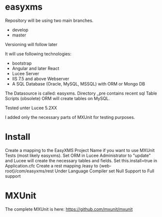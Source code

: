 # easyxms
Repository will be using two main branches.

- develop
- master

Versioning will follow later

It will use following technologies:

- bootstrap
- Angular and later React
- Lucee Server
- IIS 7.5 and above Webserver
- A SQL Database (Oracle, MySQL, MSSQL) with ORM or Mongo DB

The Datasource is called: easyxms. 
Directory _pre contains recent sql Table Scripts (obsolete) ORM will create tables on MySQL.

Tested unter Lucee 5.2XX

I added only the necessary parts of MXUnit for testing purposes.

# Install

Create a mapping to the EasyXMS Project Name if you want to use MXUnit Tests (most likely easyxms).
Set ORM in Lucee Administrator to "update" and Lucee will create the necessary tables and fields. 
Set this.install=true in Application.cfc
Create a rest mapping /easy to {web-root}/com/easyxms/rest
Under Language Compiler set Null Support to Full support

# MXUnit

The complete MXUnit is here: https://github.com/mxunit/mxunit
